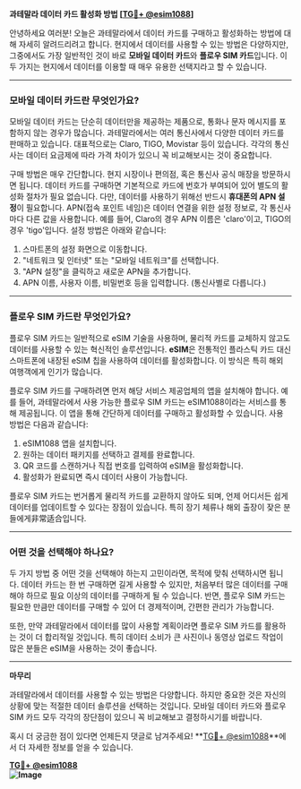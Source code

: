 **과테말라 데이터 카드 활성화 방법 [[TG💪+ @esim1088](https://t.me/s/esim1088)]**

안녕하세요 여러분! 오늘은 과테말라에서 데이터 카드를 구매하고 활성화하는 방법에 대해 자세히 알려드리려고 합니다. 현지에서 데이터를 사용할 수 있는 방법은 다양하지만, 그중에서도 가장 일반적인 것이 바로 **모바일 데이터 카드**와 **플로우 SIM 카드**입니다. 이 두 가지는 현지에서 데이터를 이용할 때 매우 유용한 선택지라고 할 수 있습니다.

---

### **모바일 데이터 카드란 무엇인가요?**

모바일 데이터 카드는 단순히 데이터만을 제공하는 제품으로, 통화나 문자 메시지를 포함하지 않는 경우가 많습니다. 과테말라에서는 여러 통신사에서 다양한 데이터 카드를 판매하고 있습니다. 대표적으로는 Claro, TIGO, Movistar 등이 있습니다. 각각의 통신사는 데이터 요금제에 따라 가격 차이가 있으니 꼭 비교해보시는 것이 중요합니다.

구매 방법은 매우 간단합니다. 현지 시장이나 편의점, 혹은 통신사 공식 매장을 방문하시면 됩니다. 데이터 카드를 구매하면 기본적으로 카드에 번호가 부여되어 있어 별도의 활성화 절차가 필요 없습니다. 다만, 데이터를 사용하기 위해선 반드시 **휴대폰의 APN 설정**이 필요합니다. APN(접속 포인트 네임)은 데이터 연결을 위한 설정 정보로, 각 통신사마다 다른 값을 사용합니다. 예를 들어, Claro의 경우 APN 이름은 'claro'이고, TIGO의 경우 'tigo'입니다. 설정 방법은 아래와 같습니다:

1. 스마트폰의 설정 화면으로 이동합니다.
2. "네트워크 및 인터넷" 또는 "모바일 네트워크"를 선택합니다.
3. "APN 설정"을 클릭하고 새로운 APN을 추가합니다.
4. APN 이름, 사용자 이름, 비밀번호 등을 입력합니다. (통신사별로 다릅니다.)

---

### **플로우 SIM 카드란 무엇인가요?**

플로우 SIM 카드는 일반적으로 eSIM 기술을 사용하며, 물리적 카드를 교체하지 않고도 데이터를 사용할 수 있는 혁신적인 솔루션입니다. **eSIM**은 전통적인 플라스틱 카드 대신 스마트폰에 내장된 eSIM 칩을 사용하여 데이터를 활성화합니다. 이 방식은 특히 해외 여행객에게 인기가 많습니다.

플로우 SIM 카드를 구매하려면 먼저 해당 서비스 제공업체의 앱을 설치해야 합니다. 예를 들어, 과테말라에서 사용 가능한 플로우 SIM 카드는 eSIM1088이라는 서비스를 통해 제공됩니다. 이 앱을 통해 간단하게 데이터를 구매하고 활성화할 수 있습니다. 사용 방법은 다음과 같습니다:

1. eSIM1088 앱을 설치합니다.
2. 원하는 데이터 패키지를 선택하고 결제를 완료합니다.
3. QR 코드를 스캔하거나 직접 번호를 입력하여 eSIM을 활성화합니다.
4. 활성화가 완료되면 즉시 데이터 사용이 가능합니다.

플로우 SIM 카드는 번거롭게 물리적 카드를 교환하지 않아도 되며, 언제 어디서든 쉽게 데이터를 업데이트할 수 있다는 장점이 있습니다. 특히 장기 체류나 해외 출장이 잦은 분들에게非常适合입니다.

---

### **어떤 것을 선택해야 하나요?**

두 가지 방법 중 어떤 것을 선택해야 하는지 고민이라면, 목적에 맞춰 선택하시면 됩니다. 데이터 카드는 한 번 구매하면 길게 사용할 수 있지만, 처음부터 많은 데이터를 구매해야 하므로 필요 이상의 데이터를 구매하게 될 수 있습니다. 반면, 플로우 SIM 카드는 필요한 만큼만 데이터를 구매할 수 있어 더 경제적이며, 간편한 관리가 가능합니다.

또한, 만약 과테말라에서 데이터를 많이 사용할 계획이라면 플로우 SIM 카드를 활용하는 것이 더 합리적일 것입니다. 특히 데이터 소비가 큰 사진이나 동영상 업로드 작업이 많은 분들은 eSIM을 사용하는 것이 좋습니다.

---

**마무리**

과테말라에서 데이터를 사용할 수 있는 방법은 다양합니다. 하지만 중요한 것은 자신의 상황에 맞는 적절한 데이터 솔루션을 선택하는 것입니다. 모바일 데이터 카드와 플로우 SIM 카드 모두 각각의 장단점이 있으니 꼭 비교해보고 결정하시기를 바랍니다.

혹시 더 궁금한 점이 있다면 언제든지 댓글로 남겨주세요! **[TG💪+ @esim1088](https://t.me/s/esim1088)**에서 더 자세한 정보를 얻을 수 있습니다.

**[TG💪+ @esim1088](https://t.me/s/esim1088)  
![Image](https://i.postimg.cc/Y0z9fWf4/image.png)**